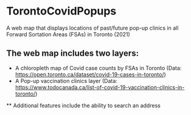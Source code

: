 # TorontoCovidPopups
A web map that displays locations of past/future pop-up clinics in all Forward Sortation Areas (FSAs) in Toronto (2021)

## The web map includes two layers: 
  - A chloropleth map of Covid case counts by FSAs in Toronto (Data: https://open.toronto.ca/dataset/covid-19-cases-in-toronto/)
  - A Pop-up vaccination clinics layer (Data: https://www.todocanada.ca/list-of-covid-19-vaccination-clinics-in-toronto/)

** Additional features include the ability to search an address
